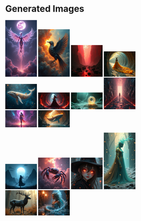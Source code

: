 # Generated Images



<img src="2025_06_29_01.png" width="100"/> <img src="2025_06_29_02.png" width="100"/> <img src="2025_06_29_03.png" width="100"/> <img src="2025_06_29_04.png" width="100"/> <img src="2025_06_29_05.png" width="100"/> <img src="2025_06_29_06.png" width="100"/> <img src="2025_06_29_07.png" width="100"/> <img src="2025_06_29_08.png" width="100"/> <img src="2025_06_29_09.png" width="100"/> <img src="2025_06_29_10.png" width="100"/>

<img src="2025_06_29_11.png" width="100"/> <img src="2025_06_29_12.png" width="100"/> <img src="2025_06_29_13.png" width="100"/> <img src="2025_06_29_14.png" width="100"/> <img src="2025_06_29_15.png" width="100"/> <img src="2025_06_29_16.png" width="100"/>